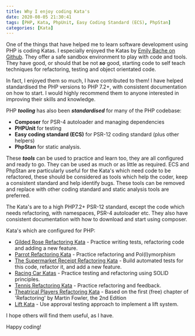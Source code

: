 ```yaml
---
title: Why I enjoy coding Kata's
date: 2020-08-05 21:30:41
tags: [PHP, Kata, PhpUnit, Easy Coding Standard (ECS), PhpStan]
categories: [Kata]
---
```


One of the things that have helped me to learn software development using PHP is coding Katas. I especially enjoyed the Katas by [Emily Bache on Github](https://github.com/emilybache). They offer a safe sandbox environment to play with code and tools. They have good, or should that be not ***so*** good, starting code to self teach techniques for refactoring, testing and object orientated code.  

In fact, I enjoyed them so much, I have contributed to them! I have helped standardised the PHP versions to PHP 7.2+, with consistent documentation on how to start. I would highly recommend them to anyone interested in improving their skills and knowledge. 

PHP ***tooling*** has also been ***standardised*** for many of the PHP codebase: 

* **Composer** for PSR-4 autoloader and managing dependencies
* **PHPUnit** for testing
* **Easy coding standard (ECS)** for PSR-12 coding standard (plus other helpers) 
* **PhpStan** for static analysis. 

These ***tools*** can be used to practice and learn too, they are all configured and ready to go. They can be used as much or as little as required. ECS and PhpStan are particularly useful for the Kata's which need code to be refactored, these should be considered as tools which help the coder, keep a consistent standard and help identify bugs. These tools can be removed and replace with other coding standard and static analysis tools are preferred.

The Kata's are to a high PHP7.2+ PSR-12 standard, except the code which needs refactoring, with namespaces, PSR-4 autoloader etc. They also have consistent documentation with how to download and start using composer.

Kata's which are configured for PHP:

- [Gilded Rose Refactoring Kata](https://github.com/emilybache/GildedRose-Refactoring-Kata) - Practice writing tests, refactoring code and adding a new feature.
- [Parrot Refactoring Kata](https://github.com/emilybache/Parrot-Refactoring-Kata) - Practice refactoring and Pol(l)ymorphism
- [The Supermarket Receipt Refactoring Kata](https://github.com/emilybache/SupermarketReceipt-Refactoring-Kata) - Build automated tests for this code, refactor it, and add a new feature.
- [Racing Car Katas](https://github.com/emilybache/Racing-Car-Katas) - Practice testing and refactoring using SOLID principles.
- [Tennis Refactoring Kata](https://github.com/emilybache/Tennis-Refactoring-Kata) - Practice refactoring and feedback.
- [Theatrical Players Refactoring Kata](https://github.com/emilybache/Theatrical-Players-Refactoring-Kata) - Based on the first (free) chapter of 'Refactoring' by Martin Fowler, the 2nd Edition 
- [Lift Kata](https://github.com/emilybache/Lift-Kata) - Use approval testing approach to implement a lift system.

I hope others will find them useful, as I have.

Happy coding!
